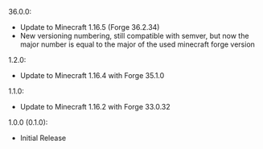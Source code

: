 36.0.0:
- Update to Minecraft 1.16.5 (Forge 36.2.34)
- New versioning numbering, still compatible with semver, but now the major number is equal to the major of the used minecraft forge version

1.2.0:
- Update to Minecraft 1.16.4 with Forge 35.1.0

1.1.0:
- Update to Minecraft 1.16.2 with Forge 33.0.32

1.0.0 (0.1.0):
- Initial Release